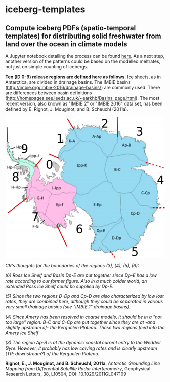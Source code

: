 # iceberg-templates
## Compute iceberg PDFs (spatio-temporal templates) for distributing solid freshwater from land over the ocean in climate models

A Jupyter notebook detailing the process can be found [here](https://github.com/trackow/iceberg-templates/blob/master/compute_iceberg_PDFs_sectorsLONLAT.ipynb). As a next step, another version of the patterns could be based on the modelled meltrates, not just on simple counting of icebergs.


**Ten (ID 0-9) release regions are defined here as follows**. Ice sheets, as in Antarctica, are divided in drainage basins. The IMBIE basins (http://imbie.org/imbie-2016/drainage-basins/) are commonly used. There are differences between basin definitions (http://homepages.see.leeds.ac.uk/~earkhb/Basins_page.html). The most recent version, also known as "IMBIE 2" or "IMBIE 2016" data set, has been defined by E. Rignot, J. Mouginot, and B. Scheuchl (2011a).



![Sketch for the ten source regions](./Imbie2_Basins_Antarctica.png)



*CR's thoughts for the boundaries of the regions (3), (4), (5), (6):*

*(6) Ross Ice Shelf and Basin Dp-E are put together since Dp-E has a low rate according to our former figure. Also in a much colder world, an extended Ross Ice Shelf could be supplied by Dp-E.*

*(5) Since the two regions D-Dp and Cp-D are also characterized by low lost rates, they are combined here, although they could be separated in various very small drainage basins (see "IMBIE 1" drainage basins).*

*(4) Since Amery has been resolved in coarse models, it should be in a "not too large" region.  B-C and C-Cp are put together since they are at -and slightly upstream of- the Kerguelen Plateau. These two regions feed into the Amery Ice Shelf*

*(3) The region Ap-B is at the dynamic coastal current entry to the Weddell Gyre. However, it probably has low calving rates and is clearly upstream (TR: downstream?) of the Kerguelen Plateau.*


**Rignot, E., J. Mouginot, and B. Scheuchl, 2011a**. *Antarctic Grounding Line Mapping from Differential Satellite Radar Interferometry*, Geophysical Research Letters, 38, L10504, DOI: 10.1029/2011GL047109
